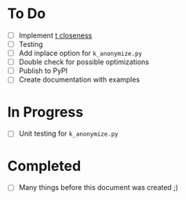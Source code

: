 # To Do
- [ ]  Implement [t closeness](https://www.cs.purdue.edu/homes/ninghui/papers/t_closeness_icde07.pdf)
  - [ ] Testing
- [ ] Add inplace option for ```k_anonymize.py```
- [ ] Double check for possible optimizations
- [ ] Publish to PyPI
- [ ] Create documentation with examples        

# In Progress
- [ ]  Unit testing for ```k_anonymize.py```

# Completed
- [ ]  Many things before this document was created ;)
